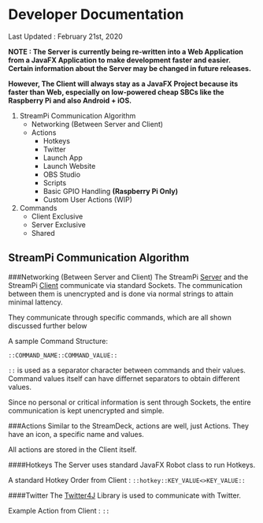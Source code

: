 # Developer Documentation
Last Updated : February 21st, 2020

**NOTE : The Server is currently being re-written into a Web Application from a JavaFX Application to make development faster and easier. Certain information about the Server may be changed in future releases.**

**However, The Client will always stay as a JavaFX Project because its faster than Web, especially on low-powered cheap SBCs like the Raspberry Pi and also Android + iOS.**

1. StreamPi Communication Algorithm
    * Networking (Between Server and Client)
    * Actions
        - Hotkeys
        - Twitter
        - Launch App
        - Launch Website
        - OBS Studio
        - Scripts
        - Basic GPIO Handling **(Raspberry Pi Only)**
        - Custom User Actions (WIP)
2. Commands
    * Client Exclusive 
    * Server Exclusive
    * Shared
    
## StreamPi Communication Algorithm
###Networking (Between Server and Client)
The StreamPi [Server](https://github.com/dubbadhar/streampi_server) and the StreamPi [Client](https://github.com/dubbadhar/streampi_client) communicate via standard Sockets. The communication between them is unencrypted and is done via normal strings to attain minimal lattency.

They communicate through specific commands, which are all shown discussed further below

A sample Command Structure: 

`::COMMAND_NAME::COMMAND_VALUE::`

`::` is used as a separator character between commands and their values. Command values itself can have differnet separators to obtain different values.

Since no personal or critical information is sent through Sockets, the entire communication is kept unencrypted and simple.

###Actions
Similar to the StreamDeck, actions are well, just Actions. They have an icon, a specific name and values. 

All actions are stored in the Client itself.

####Hotkeys
The Server uses standard JavaFX Robot class to run Hotkeys.

A standard Hotkey Order from Client : `::hotkey::KEY_VALUE<>KEY_VALUE::`

####Twitter
The [Twitter4J](http://twitter4j.org/en/) Library is used to communicate with Twitter.

Example Action from Client : `::`

